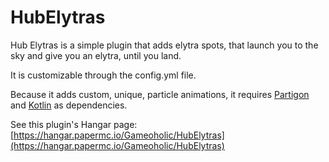 # HubElytras

Hub Elytras is a simple plugin that adds elytra spots, that launch you to the sky and give you an elytra, until you land. 

It is customizable through the config.yml file. 

Because it adds custom, unique, particle animations, it requires [Partigon](https://hangar.papermc.io/Gameoholic/Partigon) and [Kotlin](https://github.com/Gameoholic/PaperKotlin) as dependencies.

See this plugin's Hangar page: [https://hangar.papermc.io/Gameoholic/HubElytras](https://hangar.papermc.io/Gameoholic/HubElytras)
